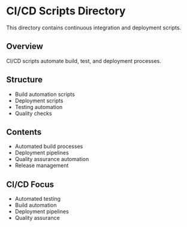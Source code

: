 # CI/CD Scripts Directory

This directory contains continuous integration and deployment scripts.

## Overview

CI/CD scripts automate build, test, and deployment processes.

## Structure

- Build automation scripts
- Deployment scripts
- Testing automation
- Quality checks

## Contents

- Automated build processes
- Deployment pipelines
- Quality assurance automation
- Release management

## CI/CD Focus

- Automated testing
- Build automation
- Deployment pipelines
- Quality assurance
